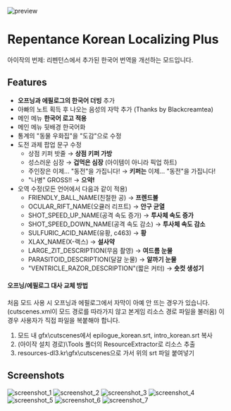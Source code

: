 ![preview](https://github.com/sawalk/Korean-Localizing-Plus/assets/76607639/15796204-d201-4448-b21f-549be0348381)

# Repentance Korean Localizing Plus
아이작의 번제: 리펜턴스에서 추가된 한국어 번역을 개선하는 모드입니다. 
## Features
* **오프닝과 에필로그의 한국어 더빙** 추가
* 아빠의 노트 획득 후 나오는 음성의 자막 추가 (Thanks by Blackcreamtea)
* 메인 메뉴 **한국어 로고 적용**
* 메인 메뉴 뒷배경 한국어화
* 통계의 "동물 우화집"을 "도감"으로 수정
* 도전 과제 팝업 문구 수정
  * 상점 키퍼 밧줄 → **상점 키퍼 가방**
  * 성스러운 심장 → **겁먹은 심장** (아이템이 아니라 픽업 하트)
  * 주인장은 이제... "동전"을 가집니다! → **키퍼는** 이제... "동전"을 가집니다!
  * "나병" GROSS!! → **으악!**
* 오역 수정(모든 언어에서 다음과 같이 적용)
  * FRIENDLY_BALL_NAME(친절한 공) → **프렌드볼**
  * OCULAR_RIFT_NAME(오큘러 리프트) → **안구 균열**
  * SHOT_SPEED_UP_NAME(공격 속도 증가) → **투사체 속도 증가**
  * SHOT_SPEED_DOWN_NAME(공격 속도 감소) → **투사체 속도 감소**
  * SULFURIC_ACID_NAME(유황, c463) → **황**
  * XLAX_NAME(X-랙스) → **설사약**
  * LARGE_ZIT_DESCRIPTION(무음 촬영) → **여드름 눈물**
  * PARASITOID_DESCRIPTION(달걀 눈물) → **알까기 눈물**
  * "VENTRICLE_RAZOR_DESCRIPTION"(짧은 커터) → **숏컷 생성기**
#### 오프닝/에필로그 대사 교체 방법
처음 모드 사용 시 오프닝과 에필로그에서 자막이 아예 안 뜨는 경우가 있습니다. (cutscenes.xml이 모드 경로를 따라가지 않고 본게임 리소스 경로 파일을 불러옴) 이 경우 사용자가 직접 파일을 복붙해야 합니다.   
 1. 모드 내 gfx\cutscenes에서 epilogue_korean.srt, intro_korean.srt 복사
 2. (아이작 설치 경로)\Tools 폴더의 ResourceExtractor로 리소스 추출
 3. resources-dl3.kr\gfx\cutscenes으로 가서 위의 srt 파일 붙여넣기

## Screenshots
![screenshot_1](https://github.com/sawalk/Korean-Localizing-Plus/assets/76607639/449766c2-f6fc-420a-9e8d-732521bc4038)
![screenshot_2](https://github.com/sawalk/Korean-Localizing-Plus/assets/76607639/55f8b55b-feb7-45a9-a17a-c92e22d295bf)
![screenshot_3](https://github.com/sawalk/Korean-Localizing-Plus/assets/76607639/cf3f3518-b625-4346-88db-e8dcd1ca4965)
![screenshot_4](https://github.com/sawalk/Korean-Localizing-Plus/assets/76607639/a85aff59-cbee-4c7c-a448-1bd9cba51885)
![screenshot_5](https://github.com/sawalk/Korean-Localizing-Plus/assets/76607639/ef9d840d-5708-41b7-acca-a67923cf2a80)
![screenshot_6](https://github.com/sawalk/Korean-Localizing-Plus/assets/76607639/956b70d0-2913-495d-a101-7ad033fad567)
![screenshot_7](https://github.com/sawalk/Korean-Localizing-Plus/assets/76607639/5695fe4c-6c7b-4540-8c09-9d2299e2bf8e)

